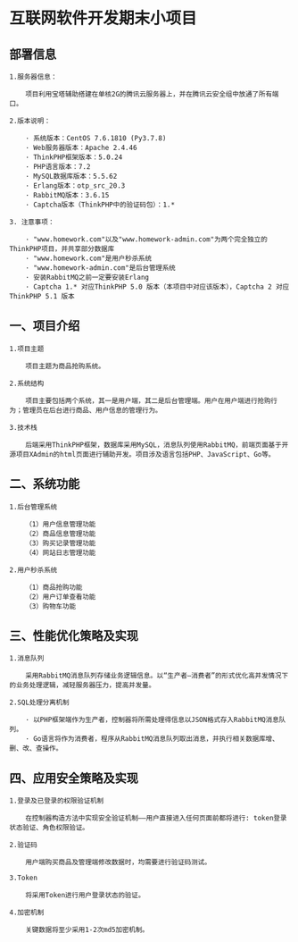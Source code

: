 # 互联网软件开发期末小项目

## 部署信息

    1.服务器信息：
    
        项目利用宝塔辅助搭建在单核2G的腾讯云服务器上，并在腾讯云安全组中放通了所有端口。
        
    2.版本说明：
    
        · 系统版本：CentOS 7.6.1810 (Py3.7.8)
        · Web服务器版本：Apache 2.4.46
        · ThinkPHP框架版本：5.0.24
        · PHP语言版本：7.2
        · MySQL数据库版本：5.5.62
        · Erlang版本：otp_src_20.3
        · RabbitMQ版本：3.6.15
        · Captcha版本（ThinkPHP中的验证码包）：1.*

    3. 注意事项：
        
        · "www.homework.com"以及"www.homework-admin.com"为两个完全独立的ThinkPHP项目，并共享部分数据库
        · "www.homework.com"是用户秒杀系统
        · "www.homework-admin.com"是后台管理系统
        · 安装RabbitMQ之前一定要安装Erlang
        · Captcha 1.* 对应ThinkPHP 5.0 版本（本项目中对应该版本），Captcha 2 对应ThinkPHP 5.1 版本

## 一、项目介绍

    1.项目主题

        项目主题为商品抢购系统。

    2.系统结构

        项目主要包括两个系统，其一是用户端，其二是后台管理端。用户在用户端进行抢购行为；管理员在后台进行商品、用户信息的管理行为。

    3.技术栈

        后端采用ThinkPHP框架，数据库采用MySQL，消息队列使用RabbitMQ，前端页面基于开源项目XAdmin的html页面进行辅助开发。项目涉及语言包括PHP、JavaScript、Go等。


## 二、系统功能

    1.后台管理系统

        （1）用户信息管理功能
        （2）商品信息管理功能
        （3）购买记录管理功能
        （4）网站日志管理功能

    2.用户秒杀系统

        （1）商品抢购功能
        （2）用户订单查看功能
        （3）购物车功能

## 三、性能优化策略及实现

    1.消息队列

        采用RabbitMQ消息队列存储业务逻辑信息。以“生产者—消费者”的形式优化高并发情况下的业务处理逻辑，减轻服务器压力，提高并发量。

    2.SQL处理分离机制

        · 以PHP框架端作为生产者，控制器将所需处理得信息以JSON格式存入RabbitMQ消息队列。
        · Go语言将作为消费者，程序从RabbitMQ消息队列取出消息，并执行相关数据库增、删、改、查操作。

## 四、应用安全策略及实现

    1.登录及已登录的权限验证机制

        在控制器构造方法中实现安全验证机制——用户直接进入任何页面前都将进行: token登录状态验证、角色权限验证。

    2.验证码

        用户端购买商品及管理端修改数据时，均需要进行验证码测试。

    3.Token

        将采用Token进行用户登录状态的验证。

    4.加密机制

        关键数据将至少采用1-2次md5加密机制。
 
 
